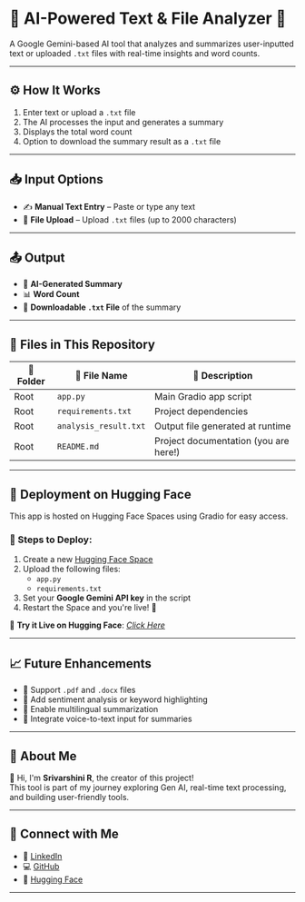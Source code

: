 # 📄 AI-Powered Text & File Analyzer 🚀  
A Google Gemini-based AI tool that analyzes and summarizes user-inputted text or uploaded `.txt` files with real-time insights and word counts.

---

## ⚙️ How It Works  
1. Enter text or upload a `.txt` file  
2. The AI processes the input and generates a summary  
3. Displays the total word count  
4. Option to download the summary result as a `.txt` file  

---

## 📥 Input Options  
- ✍️ **Manual Text Entry** – Paste or type any text  
- 📂 **File Upload** – Upload `.txt` files (up to 2000 characters)

---

## 📤 Output  
- 📝 **AI-Generated Summary**  
- 📊 **Word Count**  
- 📁 **Downloadable `.txt` File** of the summary

---

## 📎 Files in This Repository

| 📁 Folder | 📄 File Name           | 🌟 Description                          |
|----------|------------------------|-----------------------------------------|
| Root     | `app.py`               | Main Gradio app script                  |
| Root     | `requirements.txt`     | Project dependencies                    |
| Root     | `analysis_result.txt`  | Output file generated at runtime        |
| Root     | `README.md`            | Project documentation (you are here!)   |

---

## 🚀 Deployment on Hugging Face  
This app is hosted on Hugging Face Spaces using Gradio for easy access.

### 📌 Steps to Deploy:
1. Create a new [Hugging Face Space](https://huggingface.co/spaces)  
2. Upload the following files:
   - `app.py`
   - `requirements.txt`
3. Set your **Google Gemini API key** in the script  
4. Restart the Space and you're live! 🎉

🔗 **Try it Live on Hugging Face**: *[Click Here](https://huggingface.co/spaces/srivarshini25/text_analyzer)*

---

## 📈 Future Enhancements  
- 🔹 Support `.pdf` and `.docx` files  
- 🔹 Add sentiment analysis or keyword highlighting  
- 🔹 Enable multilingual summarization  
- 🔹 Integrate voice-to-text input for summaries

---

## 🤝 About Me  
👋 Hi, I'm **Srivarshini R**, the creator of this project!  
This tool is part of my journey exploring Gen AI, real-time text processing, and building user-friendly tools.

---

## 🔗 Connect with Me  
- 💼 [LinkedIn](https://www.linkedin.com/in/srivarshini-ramakrishnan/)  
- 💻 [GitHub](https://github.com/Varsh25?tab=repositories)  
- 🤗 [Hugging Face](https://huggingface.co/srivarshini25)

---

